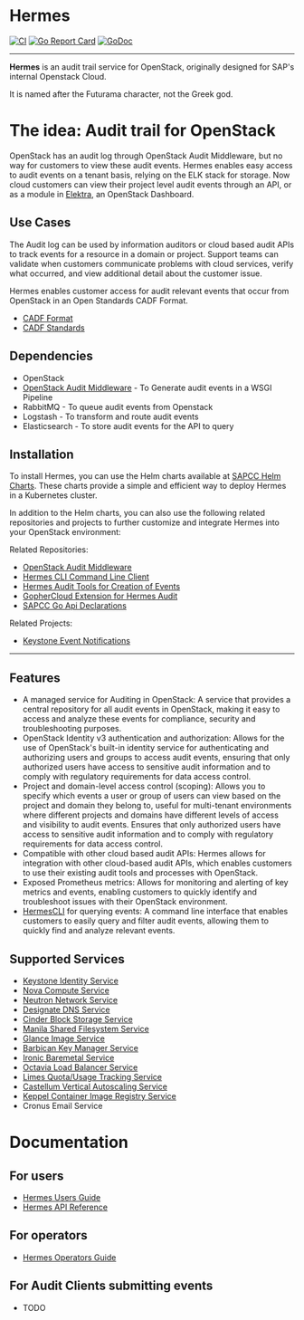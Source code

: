 # Hermes

[![CI](https://github.com/sapcc/hermes/actions/workflows/ci.yaml/badge.svg)](https://github.com/sapcc/hermes/actions/workflows/ci.yaml)
[![Go Report Card](https://goreportcard.com/badge/github.com/sapcc/hermes)](https://goreportcard.com/report/github.com/sapcc/hermes)
[![GoDoc](https://godoc.org/github.com/sapcc/hermes?status.svg)](https://godoc.org/github.com/sapcc/hermes)

----

**Hermes** is an audit trail service for OpenStack, originally designed for SAP's internal Openstack Cloud. 

It is named after the Futurama character, not the Greek god.

# The idea: Audit trail for OpenStack

OpenStack has an audit log through OpenStack Audit Middleware, but no way for customers to view these audit events. Hermes enables 
easy access to audit events on a tenant basis, relying on the ELK stack for storage. Now cloud customers can view their project 
level audit events through an API, or as a module in [Elektra](https://github.com/sapcc/elektra), an OpenStack Dashboard.

## Use Cases

The Audit log can be used by information auditors or cloud based audit APIs to track events for a resource in a domain or project. Support teams can validate when customers communicate problems with cloud services, verify what occurred, and view additional detail about the customer issue.

Hermes enables customer access for audit relevant events that occur from OpenStack in an Open Standards CADF Format.
* [CADF Format](https://www.dmtf.org/sites/default/files/standards/documents/DSP0262_1.0.0.pdf)
* [CADF Standards](http://www.dmtf.org/standards/cadf)

## Dependencies
- OpenStack
- [OpenStack Audit Middleware](https://github.com/sapcc/openstack-audit-middleware) - To Generate audit events in a WSGI Pipeline
- RabbitMQ - To queue audit events from Openstack
- Logstash - To transform and route audit events
- Elasticsearch - To store audit events for the API to query

## Installation

To install Hermes, you can use the Helm charts available at [SAPCC Helm Charts](https://github.com/sapcc/helm-charts/tree/master/openstack/hermes). These charts provide a simple and efficient way to deploy Hermes in a Kubernetes cluster.

In addition to the Helm charts, you can also use the following related repositories and projects to further customize and integrate Hermes into your OpenStack environment:

Related Repositories:
* [OpenStack Audit Middleware](https://github.com/sapcc/openstack-audit-middleware)
* [Hermes CLI Command Line Client](https://github.com/sapcc/hermescli)
* [Hermes Audit Tools for Creation of Events](https://github.com/sapcc/go-bits/tree/master/audittools)
* [GopherCloud Extension for Hermes Audit](https://github.com/sapcc/gophercloud-sapcc/tree/master/audit/v1)
* [SAPCC Go Api Declarations](https://github.com/sapcc/go-api-declarations/tree/main/cadf)

Related Projects:
* [Keystone Event Notifications](https://docs.openstack.org/keystone/pike/advanced-topics/event_notifications.html)

----

## Features
- A managed service for Auditing in OpenStack: A service that provides a central repository for all audit events in OpenStack, making it easy to access and analyze these events for compliance, security and troubleshooting purposes.
- OpenStack Identity v3 authentication and authorization: Allows for the use of OpenStack's built-in identity service for authenticating and authorizing users and groups to access audit events, ensuring that only authorized users have access to sensitive audit information and to comply with regulatory requirements for data access control.
- Project and domain-level access control (scoping): Allows you to specify which events a user or group of users can view based on the project and domain they belong to, useful for multi-tenant environments where different projects and domains have different levels of access and visibility to audit events. Ensures that only authorized users have access to sensitive audit information and to comply with regulatory requirements for data access control.
- Compatible with other cloud based audit APIs: Hermes allows for integration with other cloud-based audit APIs, which enables customers to use their existing audit tools and processes with OpenStack.
- Exposed Prometheus metrics: Allows for monitoring and alerting of key metrics and events, enabling customers to quickly identify and troubleshoot issues with their OpenStack environment.
- [HermesCLI](https://github.com/sapcc/hermescli) for querying events: A command line interface that enables customers to easily query and filter audit events, allowing them to quickly find and analyze relevant events.

## Supported Services
* [Keystone Identity Service](https://docs.openstack.org/keystone/latest/)
* [Nova Compute Service](https://docs.openstack.org/nova/latest/)
* [Neutron Network Service](https://docs.openstack.org/neutron/latest/)
* [Designate DNS Service](https://docs.openstack.org/designate/latest/)
* [Cinder Block Storage Service](https://docs.openstack.org/cinder/latest/)
* [Manila Shared Filesystem Service](https://docs.openstack.org/manila/latest/)
* [Glance Image Service](https://docs.openstack.org/glance/latest/)
* [Barbican Key Manager Service](https://docs.openstack.org/Barbican/latest/)
* [Ironic Baremetal Service](https://docs.openstack.org/ironic/latest/)
* [Octavia Load Balancer Service](https://docs.openstack.org/octavia/latest/)
* [Limes Quota/Usage Tracking Service](https://github.com/sapcc/limes)
* [Castellum Vertical Autoscaling Service](https://github.com/sapcc/castellum)
* [Keppel Container Image Registry Service](https://github.com/sapcc/keppel)
* Cronus Email Service

# Documentation

## For users

* [Hermes Users Guide](./docs/users/index.md)
* [Hermes API Reference](./docs/users/hermes-v1-reference.md)

## For operators

* [Hermes Operators Guide](./docs/operators/operators-guide.md)

## For Audit Clients submitting events

* TODO
